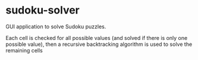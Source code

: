 sudoku-solver
=============

GUI application to solve Sudoku puzzles. 

Each cell is checked for all possible values (and solved if there is only one possible value), then a recursive backtracking algorithm is used to solve the remaining cells
